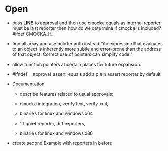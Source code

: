 # Open

* pass __LINE__ to approval and then use cmocka equals as internal reporter
  must be last reporter then
  how do we determine if cmocka is included? #ifdef CMOCKA_H_

* find all array and use pointer arith instead
  "An expression that evaluates to an object is inherently more subtle and error-prone than the address of that object. Correct use of pointers can simplify code:"

* allow function pointers at certain places for future expansion.

* #ifndef __approval_assert_equals add a plain assert reporter by default

* Documentation

  * describe features related to usual approvals:
  * cmocka integration, verify text, verify xml,
  * binaries for linux and windows x64

  * 1.1 quiet reporter, diff reporters,
  * binaries for linux and windows x86

* create second Example with reporters in before
